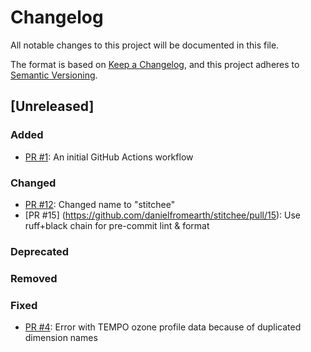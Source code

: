 # Changelog
All notable changes to this project will be documented in this file.

The format is based on [Keep a Changelog](https://keepachangelog.com/en/1.0.0/),
and this project adheres to [Semantic Versioning](https://semver.org/spec/v2.0.0.html).

## [Unreleased]

### Added
  - [PR #1](https://github.com/danielfromearth/stitchee/pull/1): An initial GitHub Actions workflow
### Changed
  - [PR #12](https://github.com/danielfromearth/stitchee/pull/12): Changed name to "stitchee"
  - [PR #15] (https://github.com/danielfromearth/stitchee/pull/15): Use ruff+black chain for pre-commit lint & format
### Deprecated
### Removed
### Fixed
- [PR #4](https://github.com/danielfromearth/stitchee/pull/4): Error with TEMPO ozone profile data because of duplicated dimension names
